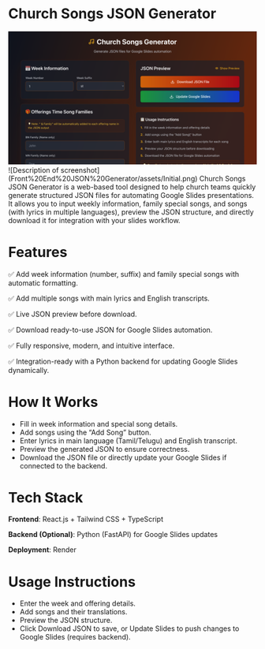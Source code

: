 # Church Songs JSON Generator

<img src="Front%20End%20JSON%20Generator/assets/Initial.png" alt="Screenshot" width="600"/>
![Description of screenshot](Front%20End%20JSON%20Generator/assets/Initial.png)
Church Songs JSON Generator is a web-based tool designed to help church teams quickly generate structured JSON files for automating Google Slides presentations. It allows you to input weekly information, family special songs, and songs (with lyrics in multiple languages), preview the JSON structure, and directly download it for integration with your slides workflow.

# Features

✅ Add week information (number, suffix) and family special songs with automatic formatting.

✅ Add multiple songs with main lyrics and English transcripts.

✅ Live JSON preview before download.

✅ Download ready-to-use JSON for Google Slides automation.

✅ Fully responsive, modern, and intuitive interface.

✅ Integration-ready with a Python backend for updating Google Slides dynamically.

# How It Works

- Fill in week information and special song details.
- Add songs using the “Add Song” button.
- Enter lyrics in main language (Tamil/Telugu) and English transcript.
- Preview the generated JSON to ensure correctness.
- Download the JSON file or directly update your Google Slides if connected to the backend.

# Tech Stack

**Frontend**: React.js + Tailwind CSS + TypeScript

**Backend (Optional)**: Python (FastAPI) for Google Slides updates

**Deployment**: Render

# Usage Instructions

- Enter the week and offering details.
- Add songs and their translations.
- Preview the JSON structure.
- Click Download JSON to save, or Update Slides to push changes to Google Slides (requires backend).
